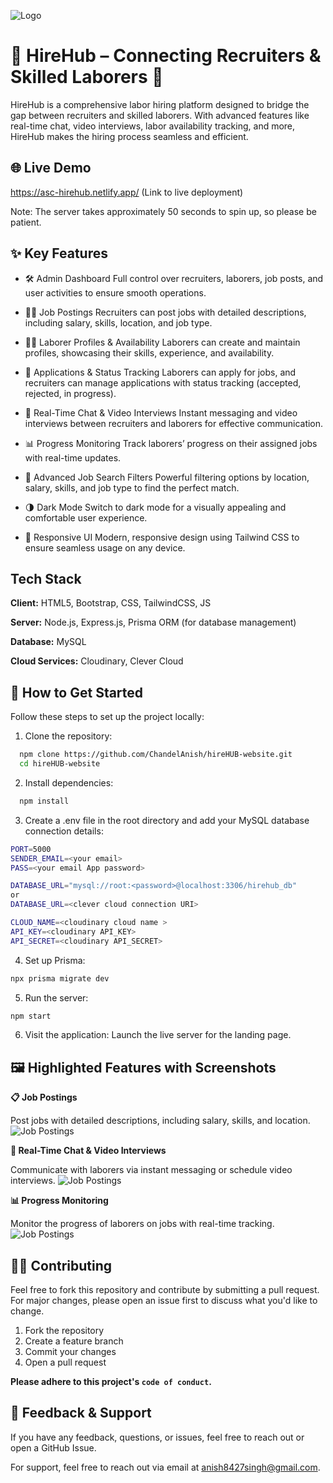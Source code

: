 
![Logo](https://drive.google.com/file/d/17OoYp2m-gLVwmmrjyDE_yrjzGpyZ1Zul/view?usp=sharing)


# 🌟 HireHub – Connecting Recruiters & Skilled Laborers 🚀

HireHub is a comprehensive labor hiring platform designed to bridge the gap between recruiters and skilled laborers. With advanced features like real-time chat, video interviews, labor availability tracking, and more, HireHub makes the hiring process seamless and efficient.


## 🌐 Live Demo

 https://asc-hirehub.netlify.app/ (Link to live deployment)
 
Note: The server takes approximately 50 seconds to spin up, so please be patient.


## ✨ Key Features

- 🛠 Admin Dashboard
Full control over recruiters, laborers, job posts, and user activities to ensure smooth operations.

- 🧑‍💼 Job Postings
Recruiters can post jobs with detailed descriptions, including salary, skills, location, and job type.

- 👷‍♂️ Laborer Profiles & Availability
Laborers can create and maintain profiles, showcasing their skills, experience, and availability.

- 📝 Applications & Status Tracking
Laborers can apply for jobs, and recruiters can manage applications with status tracking (accepted, rejected, in progress).

- 💬 Real-Time Chat & Video Interviews
Instant messaging and video interviews between recruiters and laborers for effective communication.

- 📊 Progress Monitoring
Track laborers’ progress on their assigned jobs with real-time updates.

- 🔎 Advanced Job Search Filters
Powerful filtering options by location, salary, skills, and job type to find the perfect match.

- 🌗 Dark Mode
Switch to dark mode for a visually appealing and comfortable user experience.

- 📱 Responsive UI
Modern, responsive design using Tailwind CSS to ensure seamless usage on any device.


## Tech Stack

**Client:** HTML5, Bootstrap, CSS, TailwindCSS, JS

**Server:** Node.js, Express.js, Prisma ORM (for database management)

**Database:** MySQL

**Cloud Services:** Cloudinary, Clever Cloud


## 🚀 How to Get Started

Follow these steps to set up the project locally:
1. Clone the repository:
```bash
  npm clone https://github.com/ChandelAnish/hireHUB-website.git
  cd hireHUB-website
```

2. Install dependencies:
```bash
  npm install
```

3. Create a .env file in the root directory and add your MySQL database connection details:
```bash
PORT=5000
SENDER_EMAIL=<your email>
PASS=<your email App password>

DATABASE_URL="mysql://root:<password>@localhost:3306/hirehub_db"
or
DATABASE_URL=<clever cloud connection URI>

CLOUD_NAME=<cloudinary cloud name >
API_KEY=<cloudinary API_KEY>
API_SECRET=<cloudinary API_SECRET>
```

4. Set up Prisma:
```bash
npx prisma migrate dev

```
5. Run the server:
```bash
npm start
```
6. Visit the application:
Launch the live server for the landing page.

## 🖼️ Highlighted Features with Screenshots
**📋 Job Postings**

Post jobs with detailed descriptions, including salary, skills, and location.
![Job Postings](https://drive.google.com/file/d/1a8FUokutzHA4Hg-zgbBk1t1V_c6rX8t3/view?usp=sharing)

**💬 Real-Time Chat & Video Interviews**

Communicate with laborers via instant messaging or schedule video interviews.
![Job Postings](https://drive.google.com/file/d/1FpJGGI_QpMnJH9o0BvQcGdJNzc170IiP/view?usp=sharing)

**📊 Progress Monitoring**

Monitor the progress of laborers on jobs with real-time tracking.
![Job Postings](https://drive.google.com/file/d/1BrXUfmAxf50yduq6VSQqAo3mibSOmmuE/view?usp=sharing)


## 👨‍💻 Contributing

Feel free to fork this repository and contribute by submitting a pull request. For major changes, please open an issue first to discuss what you'd like to change.

1. Fork the repository
2. Create a feature branch
3. Commit your changes
4. Open a pull request

**Please adhere to this project's `code of conduct`.**


## 💬 Feedback & Support

If you have any feedback, questions, or issues, feel free to reach out or open a GitHub Issue.


For support, feel free to reach out via email at anish8427singh@gmail.com.

